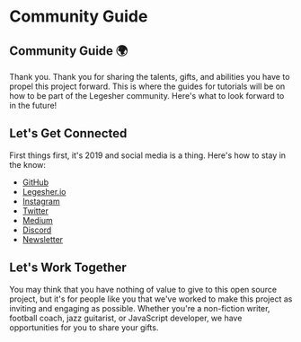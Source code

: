 # Community Guide

## Community Guide 🌍

Thank you. Thank you for sharing the talents, gifts, and abilities you have to propel this project forward. This is where the guides for tutorials will be on how to be part of the Legesher community. Here's what to look forward to in the future!

## Let's Get Connected

First things first, it's 2019 and social media is a thing. Here's how to stay in the know:

* [GitHub](https://github.com/legesher)
* [Legesher.io](https://legesher.io)
* [Instagram](https://www.instagram.com/legesher/)
* [Twitter](https://twitter.com/legesherio)
* [Medium](https://medium.com/@legesher)
* [Discord](https://discordapp.com/invite/yvsprVf)
* [Newsletter](http://eepurl.com/gySdET)

## Let's Work Together

You may think that you have nothing of value to give to this open source project, but it's for people like you that we've worked to make this project as inviting and engaging as possible. Whether you're a non-fiction writer, football coach, jazz guitarist, or JavaScript developer, we have opportunities for you to share your gifts.

